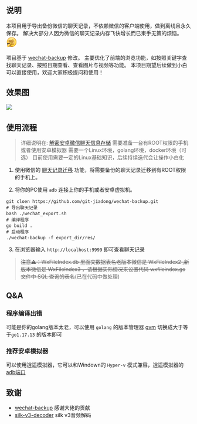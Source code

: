 
## 说明
本项目用于导出备份微信的聊天记录，不依赖微信的客户端使用，做到离线且永久保存。
解决大部分人因为微信的聊天记录内存飞快增长而已束手无策的烦恼。<img src="./resource/old_man_phone.png" width="30" height="30" alt="无法加载">

项目基于 [wechat-backup](https://github.com/greycodee/wechat-backup) 修改。
主要优化了前端的浏览功能，如按照关键字查找聊天记录、按照日期查看、查看图片与视频等功能。
本项目期望后续做到小白可以直接使用，欢迎大家积极提问和使用！

## 效果图
![](./resource/wechat.gif)

## 使用流程
> 详细说明在: [解密安卓微信聊天信息存储](https://blog.greycode.top/posts/android-wechat-bak/)
> 需要准备一台有ROOT权限的手机或者使用安卓模拟器
> 需要一个Linux环境，golang环境，docker环境（可选）
> 目前使用需要一定的Linux基础知识，后续持续迭代会让操作小白化

1. 使用微信的 [聊天记录迁移](https://kf.qq.com/touch/faq/180122ua6NB7180122zI3AZR.html) 功能，将需要备份的聊天记录迁移到有ROOT权限的手机上。

2. 将你的PC使用 `adb` 连接上你的手机或者安卓虚拟机。
```shell
git cloen https://github.com/git-jiadong/wechat-backup.git
# 导出聊天记录
bash ./wechat_export.sh
# 编译程序
go build .
# 启动程序
./wechat-backup -f export_dir/res/
```
3. 在浏览器输入 `http://localhost:9999` 即可查看聊天记录

> ~~注意⚠️：WxFileIndex.db 里面文数据表名老版本微信是 WxFileIndex2 ,新版本微信是 WxFileIndex3 ，请根据实际情况来设置代码 wxfileindex.go 文件中 SQL 查询的表名~~(已在代码中做处理)

## Q&A
### 程序编译出错
可能是你的golang版本太老，可以使用 `golang` 的版本管理器 [gvm](https://github.com/moovweb/gvm) 切换成大于等于`go1.17.13` 的版本即可

### 推荐安卓模拟器
可以使用逍遥模拟器，它可以和Windown的 `Hyper-v` 模式兼容，逍遥模拟器的 [adb端口](https://bbs.xyaz.cn/forum.php?mod=viewthread&tid=365537)

## 致谢
- [wechat-backup](https://github.com/greycodee/wechat-backup) 感谢大佬的贡献
- [silk-v3-decoder](https://github.com/kn007/silk-v3-decoder/tree/07bfa0f56bbfcdacd56e2e73b7bcd10a0efb7f4c) silk v3音频解码
